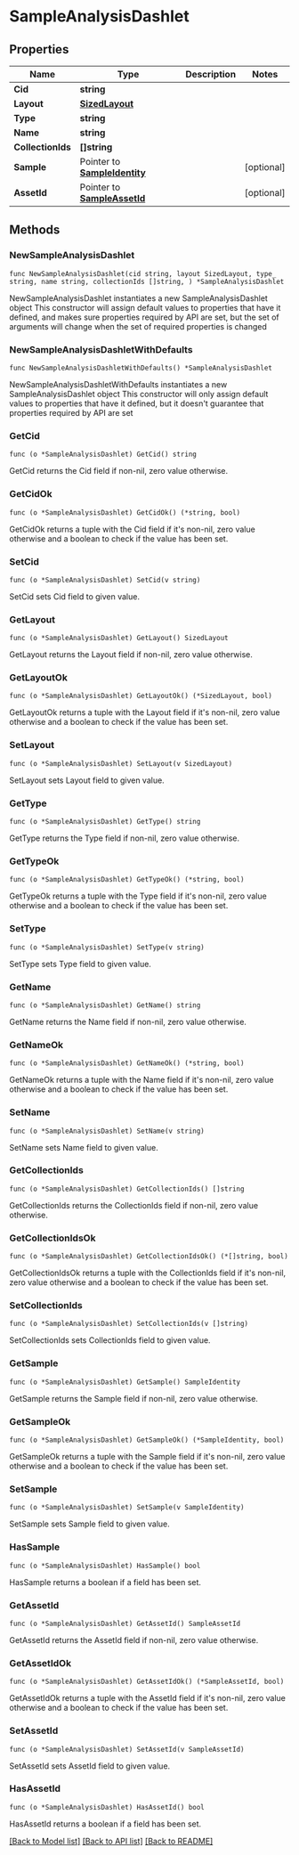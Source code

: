 # SampleAnalysisDashlet

## Properties

Name | Type | Description | Notes
------------ | ------------- | ------------- | -------------
**Cid** | **string** |  | 
**Layout** | [**SizedLayout**](SizedLayout.md) |  | 
**Type** | **string** |  | 
**Name** | **string** |  | 
**CollectionIds** | **[]string** |  | 
**Sample** | Pointer to [**SampleIdentity**](SampleIdentity.md) |  | [optional] 
**AssetId** | Pointer to [**SampleAssetId**](SampleAssetId.md) |  | [optional] 

## Methods

### NewSampleAnalysisDashlet

`func NewSampleAnalysisDashlet(cid string, layout SizedLayout, type_ string, name string, collectionIds []string, ) *SampleAnalysisDashlet`

NewSampleAnalysisDashlet instantiates a new SampleAnalysisDashlet object
This constructor will assign default values to properties that have it defined,
and makes sure properties required by API are set, but the set of arguments
will change when the set of required properties is changed

### NewSampleAnalysisDashletWithDefaults

`func NewSampleAnalysisDashletWithDefaults() *SampleAnalysisDashlet`

NewSampleAnalysisDashletWithDefaults instantiates a new SampleAnalysisDashlet object
This constructor will only assign default values to properties that have it defined,
but it doesn't guarantee that properties required by API are set

### GetCid

`func (o *SampleAnalysisDashlet) GetCid() string`

GetCid returns the Cid field if non-nil, zero value otherwise.

### GetCidOk

`func (o *SampleAnalysisDashlet) GetCidOk() (*string, bool)`

GetCidOk returns a tuple with the Cid field if it's non-nil, zero value otherwise
and a boolean to check if the value has been set.

### SetCid

`func (o *SampleAnalysisDashlet) SetCid(v string)`

SetCid sets Cid field to given value.


### GetLayout

`func (o *SampleAnalysisDashlet) GetLayout() SizedLayout`

GetLayout returns the Layout field if non-nil, zero value otherwise.

### GetLayoutOk

`func (o *SampleAnalysisDashlet) GetLayoutOk() (*SizedLayout, bool)`

GetLayoutOk returns a tuple with the Layout field if it's non-nil, zero value otherwise
and a boolean to check if the value has been set.

### SetLayout

`func (o *SampleAnalysisDashlet) SetLayout(v SizedLayout)`

SetLayout sets Layout field to given value.


### GetType

`func (o *SampleAnalysisDashlet) GetType() string`

GetType returns the Type field if non-nil, zero value otherwise.

### GetTypeOk

`func (o *SampleAnalysisDashlet) GetTypeOk() (*string, bool)`

GetTypeOk returns a tuple with the Type field if it's non-nil, zero value otherwise
and a boolean to check if the value has been set.

### SetType

`func (o *SampleAnalysisDashlet) SetType(v string)`

SetType sets Type field to given value.


### GetName

`func (o *SampleAnalysisDashlet) GetName() string`

GetName returns the Name field if non-nil, zero value otherwise.

### GetNameOk

`func (o *SampleAnalysisDashlet) GetNameOk() (*string, bool)`

GetNameOk returns a tuple with the Name field if it's non-nil, zero value otherwise
and a boolean to check if the value has been set.

### SetName

`func (o *SampleAnalysisDashlet) SetName(v string)`

SetName sets Name field to given value.


### GetCollectionIds

`func (o *SampleAnalysisDashlet) GetCollectionIds() []string`

GetCollectionIds returns the CollectionIds field if non-nil, zero value otherwise.

### GetCollectionIdsOk

`func (o *SampleAnalysisDashlet) GetCollectionIdsOk() (*[]string, bool)`

GetCollectionIdsOk returns a tuple with the CollectionIds field if it's non-nil, zero value otherwise
and a boolean to check if the value has been set.

### SetCollectionIds

`func (o *SampleAnalysisDashlet) SetCollectionIds(v []string)`

SetCollectionIds sets CollectionIds field to given value.


### GetSample

`func (o *SampleAnalysisDashlet) GetSample() SampleIdentity`

GetSample returns the Sample field if non-nil, zero value otherwise.

### GetSampleOk

`func (o *SampleAnalysisDashlet) GetSampleOk() (*SampleIdentity, bool)`

GetSampleOk returns a tuple with the Sample field if it's non-nil, zero value otherwise
and a boolean to check if the value has been set.

### SetSample

`func (o *SampleAnalysisDashlet) SetSample(v SampleIdentity)`

SetSample sets Sample field to given value.

### HasSample

`func (o *SampleAnalysisDashlet) HasSample() bool`

HasSample returns a boolean if a field has been set.

### GetAssetId

`func (o *SampleAnalysisDashlet) GetAssetId() SampleAssetId`

GetAssetId returns the AssetId field if non-nil, zero value otherwise.

### GetAssetIdOk

`func (o *SampleAnalysisDashlet) GetAssetIdOk() (*SampleAssetId, bool)`

GetAssetIdOk returns a tuple with the AssetId field if it's non-nil, zero value otherwise
and a boolean to check if the value has been set.

### SetAssetId

`func (o *SampleAnalysisDashlet) SetAssetId(v SampleAssetId)`

SetAssetId sets AssetId field to given value.

### HasAssetId

`func (o *SampleAnalysisDashlet) HasAssetId() bool`

HasAssetId returns a boolean if a field has been set.


[[Back to Model list]](../README.md#documentation-for-models) [[Back to API list]](../README.md#documentation-for-api-endpoints) [[Back to README]](../README.md)



